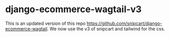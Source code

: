 # django-ecommerce-wagtail-v3
This is an updated version of this repo https://github.com/snipcart/django-ecommerce-wagtail. We now use the v3 of snipcart and tailwind for the css.
